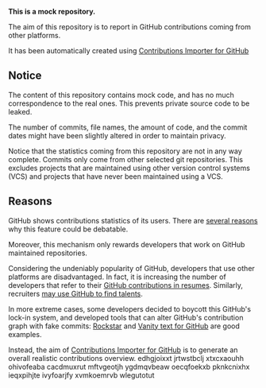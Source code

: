 **This is a mock repository.** 

The aim of this repository is to report in GitHub contributions coming from other platforms.

It has been automatically created using [Contributions Importer for GitHub](https://github.com/miromannino/contributions-importer-for-github)

## Notice

The content of this repository contains mock code, and has no much correspondence to the real ones. This prevents private source code to be leaked.

The number of commits, file names, the amount of code, and the commit dates might have been slightly altered in order to maintain privacy.

Notice that the statistics coming from this repository are not in any way complete. Commits only come from other selected git repositories. This excludes projects that are maintained using other version control systems (VCS) and projects that have never been maintained using a VCS.

## Reasons

GitHub shows contributions statistics of its users. There are [several reasons](https://github.com/isaacs/github/issues/627) why this feature could be debatable.

Moreover, this mechanism only rewards developers that work on GitHub maintained repositories.

Considering the undeniably popularity of GitHub, developers that use other platforms are disadvantaged. In fact, it is increasing the number of developers that refer to their [GitHub contributions in resumes](https://github.com/resume/resume.github.com). Similarly, recruiters [may use GitHub to find talents](https://www.socialtalent.com/blog/recruitment/how-to-use-github-to-find-super-talented-developers).

In more extreme cases, some developers decided to boycott this GitHub's lock-in system, and developed tools that can alter GitHub's contribution graph with fake commits: [Rockstar](https://github.com/avinassh/rockstar) and [Vanity text for GitHub](https://github.com/ihabunek/github-vanity) are good examples. 

Instead, the aim of [Contributions Importer for GitHub](https://github.com/miromannino/contributions-importer-for-github) is to generate an overall realistic contributions overview.
edhgjoixxt jrtwstbclj xtxcxaouhh ohivofeaba
cacdmuxrut mftvgeotjh ygdmqvbeaw
oecqfoekxb pknkcnixhx ieqxpihjte ivyfoarjfy xvmkoemrvb wlegutotut
